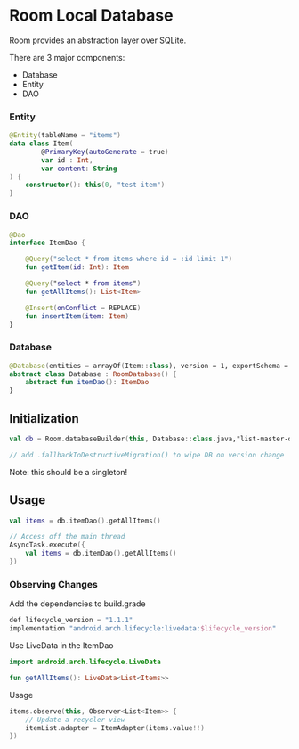 # Room Local Database

Room provides an abstraction layer over SQLite. 

There are 3 major components:
- Database
- Entity
- DAO

### Entity

```kotlin
@Entity(tableName = "items")
data class Item(
        @PrimaryKey(autoGenerate = true)
        var id : Int,
        var content: String
) {
    constructor(): this(0, "test item")
}
```

### DAO

```kotlin
@Dao
interface ItemDao {

    @Query("select * from items where id = :id limit 1")
    fun getItem(id: Int): Item

    @Query("select * from items")
    fun getAllItems(): List<Item>

    @Insert(onConflict = REPLACE)
    fun insertItem(item: Item)
}
```

### Database

```kotlin
@Database(entities = arrayOf(Item::class), version = 1, exportSchema = false)
abstract class Database : RoomDatabase() {
    abstract fun itemDao(): ItemDao
}
```

## Initialization

```kotlin
val db = Room.databaseBuilder(this, Database::class.java,"list-master-db").build()

// add .fallbackToDestructiveMigration() to wipe DB on version change
```

Note: this should be a singleton!

## Usage

```kotlin
val items = db.itemDao().getAllItems()

// Access off the main thread
AsyncTask.execute({
    val items = db.itemDao().getAllItems()
})
```

### Observing Changes

Add the dependencies to build.grade
```kotlin
def lifecycle_version = "1.1.1"
implementation "android.arch.lifecycle:livedata:$lifecycle_version"
```

Use LiveData in the ItemDao
```kotlin
import android.arch.lifecycle.LiveData

fun getAllItems(): LiveData<List<Items>>

```

Usage
```kotlin
items.observe(this, Observer<List<Item>> {
    // Update a recycler view
    itemList.adapter = ItemAdapter(items.value!!)
})
```